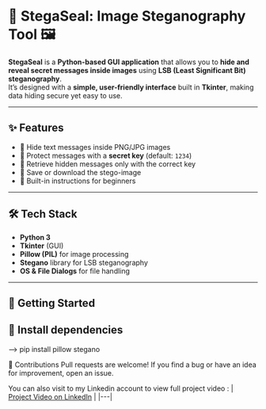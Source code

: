# 🔐 StegaSeal: Image Steganography Tool 🖼


**StegaSeal** is a **Python-based GUI application** that allows you to **hide and reveal secret messages inside images** using **LSB (Least Significant Bit) steganography**.  
It’s designed with a **simple, user-friendly interface** built in **Tkinter**, making data hiding secure yet easy to use.

---

## ✨ Features
- 🔹 Hide text messages inside PNG/JPG images  
- 🔹 Protect messages with a **secret key** (default: `1234`)  
- 🔹 Retrieve hidden messages only with the correct key  
- 🔹 Save or download the stego-image  
- 🔹 Built-in instructions for beginners  

---

## 🛠 Tech Stack
- **Python 3**
- **Tkinter** (GUI)
- **Pillow (PIL)** for image processing
- **Stegano** library for LSB steganography
- **OS & File Dialogs** for file handling

---

## 🚀 Getting Started

## 🤹 Install dependencies
   --> pip install pillow stegano

🙌 Contributions
    Pull requests are welcome!
    If you find a bug or have an idea for improvement, open an issue.

  You can also visit to my Linkedin account to view full project video : 
| [Project Video on LinkedIn](https://www.linkedin.com/posts/akashpoddar10_python-tkinter-steganography-activity-7362160708693733382-fPyw?utm_source=share&utm_medium=member_android&rcm=ACoAAETBD58Bmh3Oen7h8g1GpUlHMc6a-njUqdI) |
|---|
